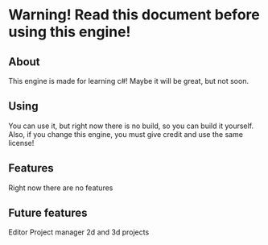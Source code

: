 <h1>Warning! Read this document before using this engine!</h1>

<h2>About</h2>
This engine is made for learning c#! Maybe it will be great, but not soon.

<h2>Using</h2>
You can use it, but right now there is no build, so you can build it yourself.
Also, if you change this engine, you must give credit and use the same license!

<h2>Features</h2>
Right now there are no features

<h2>Future features</h2>
Editor
Project manager
2d and 3d projects
